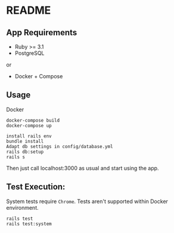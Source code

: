 # README

## App Requirements

- Ruby >= 3.1
- PostgreSQL

or

- Docker + Compose

## Usage

Docker
```
docker-compose build
docker-compose up
```

```
install rails env
bundle install
Adapt db settings in config/database.yml
rails db:setup
rails s
```

Then just call localhost:3000 as usual and start using the app.

## Test Execution:

System tests require `Chrome`. Tests aren't supported within Docker environment.

```
rails test
rails test:system
```
